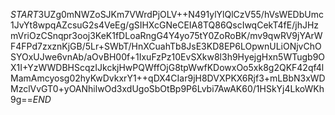 $START$3UZg0mNWZoSJKm7VWrdPjOLV++N491ylYlQlCzV55/hVsWEDbUmc1JvYt8wpqAZcsuG2s4VeEg/gSIHXcGNeCEIA8TQ86QscIwqCekT4fE/jhJHzmVriOzCSnqpr3ooj3KeK1fDLoaRngG4Y4yo75tY0ZoRoBK/mv9qwRV9jYArWF4FPd7zxznKjGB/5Lr+SWbT/HnXCuahTb8JsE3KD8EP6LOpwnULiONjvChOSYOxUJwe6vnAb/aOvBH00f+1IxuFzPz10EvSXkw8l3h9HyejgHxn5WTugb9OX1I+YzWWDBHScqzIJkckjHwPQWffOjG8tpWwfKDowxOo5xk8g2QKF42qf4lMamAmcyosg02hyKwDvkxrY1++qDX4CIar9jH8DVXPKX6Rjf3+mLBbN3xWDMzclVvGT0+yOANhilwOd3xdUgoSbOtBp9P6Lvbi7AwAK60/1HSkYj4LkoWKh9g==$END$
